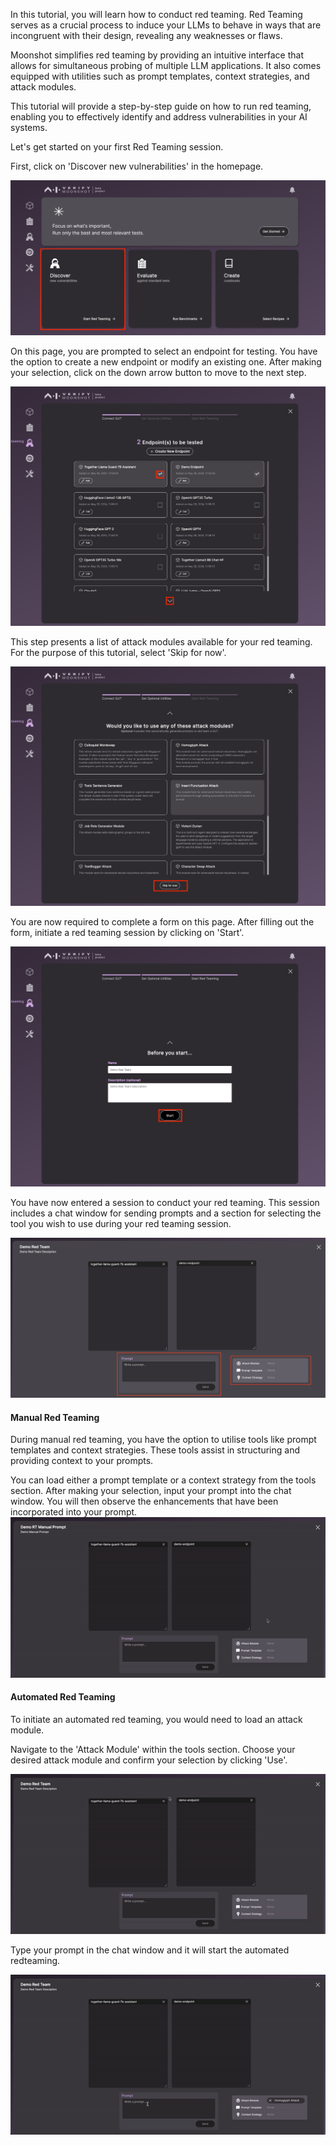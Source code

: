 In this tutorial, you will learn how to conduct red teaming. Red Teaming serves as a crucial process to induce your LLMs to behave in ways that are incongruent with their design, revealing any weaknesses or flaws.

Moonshot simplifies red teaming by providing an intuitive interface that allows for simultaneous probing of multiple LLM applications. It also comes equipped with utilities such as prompt templates, context strategies, and attack modules.

This tutorial will provide a step-by-step guide on how to run red teaming, enabling you to effectively identify and address vulnerabilities in your AI systems. 

Let's get started on your first Red Teaming session.

First, click on 'Discover new vulnerabilities' in the homepage.

![Navigate to Discover new vulnerabilities](./res/run_rt_1.png)

On this page, you are prompted to select an endpoint for testing. You have the option to create a new endpoint or modify an existing one. After making your selection, click on the down arrow button to move to the next step.

![Endpoint selection page](./res/run_rt_2.png)

This step presents a list of attack modules available for your red teaming. For the purpose of this tutorial, select 'Skip for now'.

![Attack modules selection page](./res/run_rt_3.png)

You are now required to complete a form on this page. After filling out the form, initiate a red teaming session by clicking on 'Start'.

![Form completion page](./res/run_rt_4.png)

You have now entered a session to conduct your red teaming. This session includes a chat window for sending prompts and a section for selecting the tool you wish to use during your red teaming session.

![Red teaming session page](./res/run_rt_5.png)

#### Manual Red Teaming

During manual red teaming, you have the option to utilise tools like prompt templates and context strategies. These tools assist in structuring and providing context to your prompts.

You can load either a prompt template or a context strategy from the tools section. 
After making your selection, input your prompt into the chat window. You will then observe the enhancements that have been incorporated into your prompt.
![Automated Red Teaming](./res/manual_rt.gif)

#### Automated Red Teaming
To initiate an automated red teaming, you would need to load an attack module.

Navigate to the 'Attack Module' within the tools section. Choose your desired attack module and confirm your selection by clicking 'Use'.

![Load Attack Module](./res/load_am.gif)

Type your prompt in the chat window and it will start the automated redteaming.

![Automated Red Teaming](./res/auto_rt.gif)
